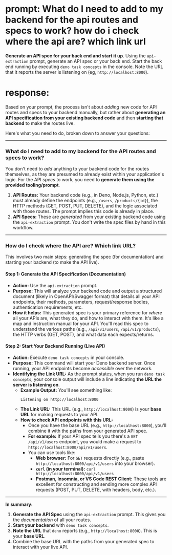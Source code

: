 
# prompt: What do I need to add to my backend for the api routes and specs to work? how do i check where the api are? which link url
**Generate an API spec for your back end and start it up**. Using the `api-extraction` prompt, generate an API spec or your back end. Start the back end running by executing `deno task concepts` in the console. Note the URL that it reports the server is listening on (eg, `http://localhost:8000`).

# response:

Based on your prompt, the process isn't about *adding* new code for API routes and specs to your backend manually, but rather about **generating an API specification from your existing backend code** and then **starting that backend** to make the routes live.

Here's what you need to do, broken down to answer your questions:

---

### What do I need to add to my backend for the API routes and specs to work?

You don't need to *add* anything to your backend code for the routes themselves, as they are presumed to already exist within your application's logic. For the API *specs* to work, you need to **generate them using the provided tooling/prompt**.

1.  **API Routes:** Your backend code (e.g., in Deno, Node.js, Python, etc.) must already define the endpoints (e.g., `/users`, `/products/{id}`), the HTTP methods (GET, POST, PUT, DELETE), and the logic associated with those routes. The prompt implies this code is already in place.
2.  **API Specs:** These are *generated* from your existing backend code using the `api-extraction` prompt. You don't write the spec files by hand in this workflow.

---

### How do I check where the API are? Which link URL?

This involves two main steps: generating the spec (for documentation) and starting your backend (to make the API live).

#### **Step 1: Generate the API Specification (Documentation)**

*   **Action:** Use the `api-extraction` prompt.
*   **Purpose:** This will analyze your backend code and output a structured document (likely in OpenAPI/Swagger format) that details all your API endpoints, their methods, parameters, request/response bodies, authentication requirements, etc.
*   **How it helps:** This generated spec is your primary reference for *where* all your APIs are, what they do, and how to interact with them. It's like a map and instruction manual for your API. You'll read this spec to understand the various paths (e.g., `/api/v1/users`, `/api/v1/products`), the HTTP verbs (GET, POST), and what data each expects/returns.

#### **Step 2: Start Your Backend Running (Live API)**

*   **Action:** Execute `deno task concepts` in your console.
*   **Purpose:** This command will start your Deno backend server. Once running, your API endpoints become *accessible* over the network.
*   **Identifying the Link URL:** As the prompt states, when you run `deno task concepts`, your console output will include a line indicating **the URL the server is listening on**.
    *   **Example Output:** You'll see something like:
        ```
        Listening on http://localhost:8000
        ```
    *   **The Link URL:** This URL (e.g., `http://localhost:8000`) is your **base URL** for making requests to your API.
    *   **How to check API endpoints with this URL:**
        *   Once you have the base URL (e.g., `http://localhost:8000`), you'll combine it with the paths from your generated API spec.
        *   **For example:** If your API spec tells you there's a `GET /api/v1/users` endpoint, you would make a request to `http://localhost:8000/api/v1/users`.
        *   You can use tools like:
            *   **Web browser:** For `GET` requests directly (e.g., paste `http://localhost:8000/api/v1/users` into your browser).
            *   **`curl` (in your terminal):** `curl http://localhost:8000/api/v1/users`
            *   **Postman, Insomnia, or VS Code REST Client:** These tools are excellent for constructing and sending more complex API requests (POST, PUT, DELETE, with headers, body, etc.).

---

**In summary:**

1.  **Generate the API Spec** using the `api-extraction` prompt. This gives you the *documentation* of all your routes.
2.  **Start your backend** with `deno task concepts`.
3.  **Note the URL** that `deno` reports (e.g., `http://localhost:8000`). This is your **base URL**.
4.  Combine the base URL with the paths from your generated spec to interact with your live API.